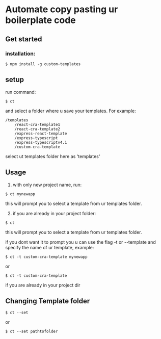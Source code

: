 # Automate copy pasting ur boilerplate code

## Get started

### installation:
```
$ npm install -g custom-templates
```

## setup
run command:
```
$ ct
```
and select a folder where u save your templates.
For example:
```
/templates
    /react-cra-template1
    /react-cra-template2
    /express-react-template
    /express-typescript
    /express-typescriptv4.1
    /custom-cra-template
```
select ut templates folder here as 'templates'

## Usage
1. with only new project name, run:
```
$ ct mynewapp
```
this will prompt you to select a template from ur templates folder.

2. if you are already in your project folder:
```
$ ct
```
this will prompt you to select a template from ur templates folder.

if you dont want it to prompt you u can use the flag -t or --template and specify the name of ur template, example:
```
$ ct -t custom-cra-template mynewapp
```
or 
```
$ ct -t custom-cra-template
```
if you are already in your project dir

## Changing Template folder
```
$ ct --set
```
or
```
$ ct --set pathtofolder
```